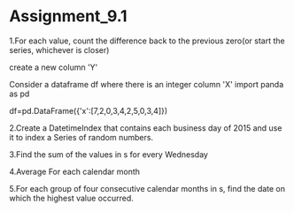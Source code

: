 # Assignment_9.1

1.For each value, count the difference back to the previous zero(or start the series, whichever is closer)

create a new column 'Y'

Consider a dataframe df where there is an integer column 'X' import panda as pd

df=pd.DataFrame({'x':[7,2,0,3,4,2,5,0,3,4]})

2.Create a DatetimeIndex that contains each business day of 2015 and use it to index a
Series of random numbers.

3.Find the sum of the values in s for every Wednesday

4.Average For each calendar month

5.For each group of four consecutive calendar months in s, find the date on which the
highest value occurred.
